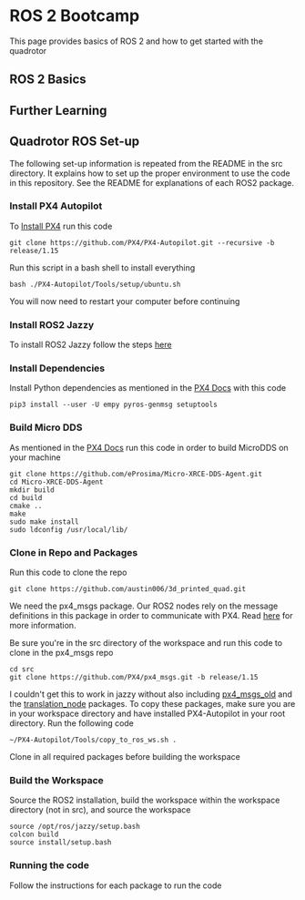 # ROS 2 Bootcamp

This page provides basics of ROS 2 and how to get started with the quadrotor

## ROS 2 Basics

## Further Learning



## Quadrotor ROS Set-up 

The following set-up information is repeated from the README in the src directory. It explains how to set up the proper environment to use the code in this repository. See the README for explanations of each ROS2 package.

### Install PX4 Autopilot
To [Install PX4](https://docs.px4.io/main/en/dev_setup/dev_env_linux_ubuntu.html#simulation-and-nuttx-pixhawk-targets) run this code 
```
git clone https://github.com/PX4/PX4-Autopilot.git --recursive -b release/1.15
```

Run this script in a bash shell to install everything

```
bash ./PX4-Autopilot/Tools/setup/ubuntu.sh
```

You will now need to restart your computer before continuing

### Install ROS2 Jazzy
To install ROS2 Jazzy follow the steps [here](https://docs.ros.org/en/jazzy/Installation/Ubuntu-Install-Debians.html)

### Install Dependencies

Install Python dependencies as mentioned in the [PX4 Docs](https://docs.px4.io/main/en/ros/ros2_comm.html#install-ros-2) with this code

```
pip3 install --user -U empy pyros-genmsg setuptools
```

### Build Micro DDS
As mentioned in the [PX4 Docs](https://docs.px4.io/main/en/ros/ros2_comm.html#setup-micro-xrce-dds-agent-client) run this code in order to build MicroDDS on your machine

```
git clone https://github.com/eProsima/Micro-XRCE-DDS-Agent.git
cd Micro-XRCE-DDS-Agent
mkdir build
cd build
cmake ..
make
sudo make install
sudo ldconfig /usr/local/lib/
```

### Clone in Repo and Packages
Run this code to clone the repo

```
git clone https://github.com/austin006/3d_printed_quad.git
```

We need the px4_msgs package. Our ROS2 nodes rely on the message definitions in this package in order to communicate with PX4. Read [here](https://docs.px4.io/main/en/ros/ros2_comm.html#overview:~:text=ROS%202%20applications,different%20PX4%20releases) for more information.

Be sure you're in the src directory of the workspace and run this code to clone in the px4_msgs repo

```
cd src
git clone https://github.com/PX4/px4_msgs.git -b release/1.15
```

I couldn't get this to work in jazzy without also including [px4_msgs_old](https://docs.px4.io/main/en/middleware/uorb.html#message-versioning) and the [translation_node](https://docs.px4.io/main/en/ros2/px4_ros2_msg_translation_node.html) packages. To copy these packages, make sure you are in your workspace directory and have installed PX4-Autopilot in your root directory. Run the following code

```
~/PX4-Autopilot/Tools/copy_to_ros_ws.sh .
```

Clone in all required packages before building the workspace

### Build the Workspace

Source the ROS2 installation, build the workspace within the workspace directory (not in src), and source the workspace

```
source /opt/ros/jazzy/setup.bash
colcon build
source install/setup.bash
```

### Running the code

Follow the instructions for each package to run the code